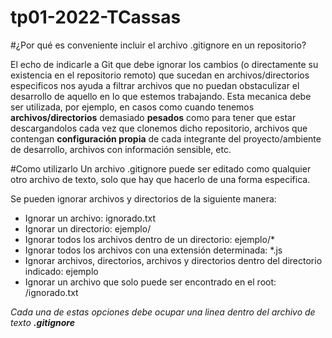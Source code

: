 # tp01-2022-TCassas

#¿Por qué es conveniente incluir el archivo .gitignore en un repositorio?

El echo de indicarle a Git que debe ignorar los cambios (o directamente su existencia en el repositorio remoto) que sucedan en archivos/directorios especificos nos ayuda a filtrar archivos que no puedan obstaculizar el desarrollo de aquello en lo que estemos trabajando.
Esta mecanica debe ser utilizada, por ejemplo, en casos como cuando tenemos **archivos/directorios** demasiado **pesados** como para tener que estar descargandolos cada vez que clonemos dicho repositorio, archivos que contengan **configuración propia** de cada integrante del proyecto/ambiente de desarrollo, archivos con información sensible, etc.

#Como utilizarlo
Un archivo .gitignore puede ser editado como qualquier otro archivo de texto, solo que hay que hacerlo de una forma especifica.

Se pueden ignorar archivos y directorios de la siguiente manera:
- Ignorar un archivo: ignorado.txt
- Ignorar un directorio: ejemplo/
- Ignorar todos los archivos dentro de un directorio: ejemplo/*
- Ignorar todos los archivos con una extensión determinada: *.js
- Ignorar archivos, directorios, archivos y directorios dentro del directorio indicado: ejemplo
- Ignorar un archivo que solo puede ser encontrado en el root: /ignorado.txt

_Cada una de estas opciones debe ocupar una linea dentro del archivo de texto **.gitignore**_